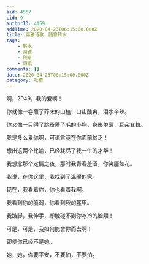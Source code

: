 ```yaml
---
aid: 4557
cid: 9
authorID: 4159
addTime: 2020-04-23T06:15:00.000Z
title: 高雅诗歌，随意转水
tags:
    - 转水
    - 高雅
    - 随意
    - 诗歌
comments: []
date: 2020-04-23T06:15:00.000Z
category: 吐槽
---
```


啊，2049，我的爱啊！

你就像一卷蘸了芥末的山楂，口齿酸爽，泪水辛辣。

你又像一只得了跳蚤薅了毛的小狗，身影单薄，耳朵耷拉。

我是多么爱你啊，可语言竟在你面前贫乏！

想出这两个比喻，已经耗尽了我一生的才华！

我想念那个定情之夜，那时我青春羞涩，你笑靥如花。

我说，在你这里，我找到了温暖的家。

现在，我看着你，你也看着我啊。

我看到你的脆弱，你看到我的盔甲。

我踮脚，我伸手，却触碰不到你冰冷的脸颊！

可是，可是，我如何能舍你而去啊！

即使你已经不是她。

她，她，你要平安，不要怕，不要怕。
